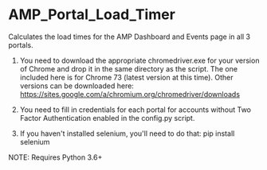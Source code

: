 # AMP_Portal_Load_Timer
Calculates the load times for the AMP Dashboard and Events page in all 3 portals.  

1. You need to download the appropriate chromedriver.exe for your version of Chrome and drop it in the same directory as the script.  The one included here is for Chrome 73 (latest version at this time).  Other versions can be downloaded here:
https://sites.google.com/a/chromium.org/chromedriver/downloads

2. You need to fill in credentials for each portal for accounts without Two Factor Authentication enabled in the config.py script.

3. If you haven't installed selenium, you'll need to do that:
pip install selenium

NOTE: Requires Python 3.6+
